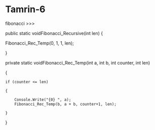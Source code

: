 # Tamrin-6

fibonacci >>>

public static voidFibonacci_Recursive(int len)
{

   Fibonacci_Rec_Temp(0, 1, 1, len);

}

private static voidFibonacci_Rec_Temp(int a, int b, int counter, int len)

{

    if (counter <= len)

    {

        Console.Write("{0} ", a);
        Fibonacci_Rec_Temp(b, a + b, counter+1, len);

    }

}